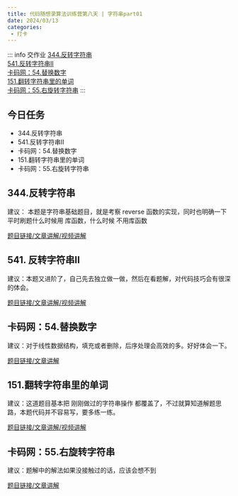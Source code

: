 ```yaml
---
title: 代码随想录算法训练营第八天 | 字符串part01
date: 2024/03/13
categories:
 - 打卡
---
```

::: info 交作业
[344.反转字符串](/blogs/algorithm/leetcode344.md)<br/>
[541.反转字符串II](/blogs/algorithm/leetcode541.md)<br/>
[卡码网：54.替换数字](/blogs/algorithm/kama54.md)<br/>
[151.翻转字符串里的单词](/blogs/algorithm/leetcode151.md)<br/>
[卡码网：55.右旋转字符串](https://kamacoder.com/problempage.php?pid=1065)
:::

## 今日任务 
- 344.反转字符串
- 541.反转字符串II
- 卡码网：54.替换数字
- 151.翻转字符串里的单词
- 卡码网：55.右旋转字符串

## 344.反转字符串
建议： 本题是字符串基础题目，就是考察 reverse 函数的实现，同时也明确一下 平时刷题什么时候用 库函数，什么时候 不用库函数 

[题目链接/文章讲解/视频讲解](https://programmercarl.com/0344.%E5%8F%8D%E8%BD%AC%E5%AD%97%E7%AC%A6%E4%B8%B2.html)

## 541. 反转字符串II
建议：本题又进阶了，自己先去独立做一做，然后在看题解，对代码技巧会有很深的体会。 

[题目链接/文章讲解/视频讲解](https://programmercarl.com/0541.%E5%8F%8D%E8%BD%AC%E5%AD%97%E7%AC%A6%E4%B8%B2II.html)

## 卡码网：54.替换数字
建议：对于线性数据结构，填充或者删除，后序处理会高效的多。好好体会一下。

[题目链接/文章讲解](https://programmercarl.com/kama54.%E6%9B%BF%E6%8D%A2%E6%95%B0%E5%AD%97.html)

## 151.翻转字符串里的单词
建议：这道题目基本把 刚刚做过的字符串操作 都覆盖了，不过就算知道解题思路，本题代码并不容易写，要多练一练。 

[题目链接/文章讲解/视频讲解](https://programmercarl.com/0151.%E7%BF%BB%E8%BD%AC%E5%AD%97%E7%AC%A6%E4%B8%B2%E9%87%8C%E7%9A%84%E5%8D%95%E8%AF%8D.html)

## 卡码网：55.右旋转字符串 
建议：题解中的解法如果没接触过的话，应该会想不到

[题目链接/文章讲解](https://programmercarl.com/kama55.%E5%8F%B3%E6%97%8B%E5%AD%97%E7%AC%A6%E4%B8%B2.html)